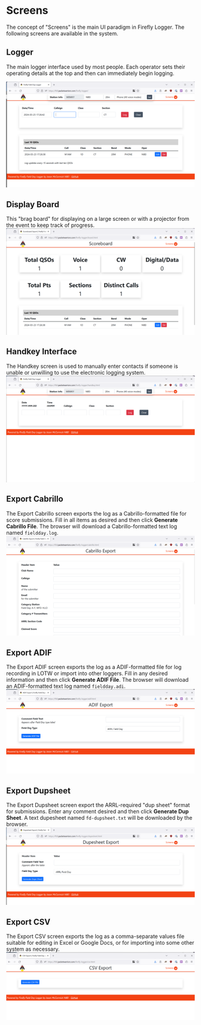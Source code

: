 # Screens
The concept of "Screens" is the main UI paradigm in Firefly Logger. The following screens are available in the system.

## Logger
The main logger interface used by most people. Each operator sets their operating
details at the top and then can immediately begin logging.

![Main](img/fl-main.png)

## Display Board
This "brag board" for displaying on a large screen or with a projector from the
event to keep track of progress.
![Display](img/fl-board.png)

## Handkey Interface
The Handkey screen is used to manually enter contacts if someone is unable
or unwilling to use the electronic logging system. 
![Display](img/fl-handkey.png)

## Export Cabrillo
The Export Cabrillo screen exports the log as a Cabrillo-formatted file for 
score submissions. Fill in all items as desired and then click 
**Generate Cabrillo File**. The browser will download a Cabrillo-formatted
text log named `fieldday.log`.
![Cabrillo](img/fl-cabrillo.png)

## Export ADIF
The Export ADIF screen exports the log as a ADIF-formatted file
for log recording in LOTW or import into other loggers. Fill in
any desired information and then click **Generate ADIF File**. The
browser will download an ADIF-formatted text log named `fieldday.adi`.
![ADIF](img/fl-adif.png)

## Export Dupsheet
The Export Dupsheet screen export the ARRL-required "dup sheet" format for
submissions. Enter any comment desired and then click **Generate Dup Sheet**.
A text dupesheet named `fd-dupsheet.txt` will be downloaded by the browser.
![DupSheet](img/fl-dupsheet.png)

## Export CSV
The Export CSV screen exports the log as a comma-separate values file suitable for 
editing in Excel or Google Docs, or for importing into some other system
as necessary.
![CSV](img/fl-csv.png)
